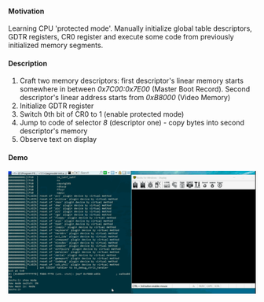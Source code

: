 #### Motivation
Learning CPU 'protected mode'. Manually initialize global table
descriptors, GDTR registers, CR0 register and execute some code
from previously initialized memory segments.

#### Description
1. Craft two memory descriptors: first descriptor's linear memory starts
somewhere in between _0x7C00:0x7E00_ (Master Boot Record). Second 
descriptor's linear address starts from _0xB8000_ (Video Memory)
2. Initialize GDTR register
3. Switch 0th bit of CR0 to 1 (enable protected mode)
4. Jump to code of selector _8_ (descriptor one)  - copy bytes into 
second descriptor's memory
5. Observe text on display

#### Demo
![](doc/demo.gif)
